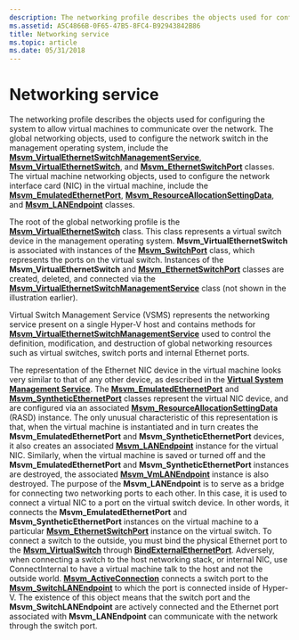 ```yaml
---
description: The networking profile describes the objects used for configuring the system to allow virtual machines to communicate over the network.
ms.assetid: A5C4866B-0F65-47B5-8FC4-B92943842B86
title: Networking service
ms.topic: article
ms.date: 05/31/2018
---
```


# Networking service

The networking profile describes the objects used for configuring the system to allow virtual machines to communicate over the network. The global networking objects, used to configure the network switch in the management operating system, include the [**Msvm\_VirtualEthernetSwitchManagementService**](msvm-virtualethernetswitchmanagementservice.md), [**Msvm\_VirtualEthernetSwitch**](msvm-virtualethernetswitch.md), and [**Msvm\_EthernetSwitchPort**](msvm-ethernetswitchport.md) classes. The virtual machine networking objects, used to configure the network interface card (NIC) in the virtual machine, include the [**Msvm\_EmulatedEthernetPort**](msvm-emulatedethernetport.md), [**Msvm\_ResourceAllocationSettingData**](msvm-resourceallocationsettingdata.md), and [**Msvm\_LANEndpoint**](msvm-lanendpoint.md) classes.

The root of the global networking profile is the [**Msvm\_VirtualEthernetSwitch**](msvm-virtualethernetswitch.md) class. This class represents a virtual switch device in the management operating system. **Msvm\_VirtualEthernetSwitch** is associated with instances of the [**Msvm\_SwitchPort**](https://www.bing.com/search?q=**Msvm\_SwitchPort**) class, which represents the ports on the virtual switch. Instances of the **Msvm\_VirtualEthernetSwitch** and [**Msvm\_EthernetSwitchPort**](msvm-ethernetswitchport.md) classes are created, deleted, and connected via the [**Msvm\_VirtualEthernetSwitchManagementService**](msvm-virtualethernetswitchmanagementservice.md) class (not shown in the illustration earlier).

Virtual Switch Management Service (VSMS) represents the networking service present on a single Hyper-V host and contains methods for [**Msvm\_VirtualEthernetSwitchManagementService**](msvm-virtualethernetswitchmanagementservice.md) used to control the definition, modification, and destruction of global networking resources such as virtual switches, switch ports and internal Ethernet ports.

The representation of the Ethernet NIC device in the virtual machine looks very similar to that of any other device, as described in the [**Virtual System Management Service**](virtual-system-management-service.md). The [**Msvm\_EmulatedEthernetPort**](msvm-emulatedethernetport.md) and [**Msvm\_SyntheticEthernetPort**](msvm-syntheticethernetport.md) classes represent the virtual NIC device, and are configured via an associated [**Msvm\_ResourceAllocationSettingData**](msvm-resourceallocationsettingdata.md) (RASD) instance. The only unusual characteristic of this representation is that, when the virtual machine is instantiated and in turn creates the **Msvm\_EmulatedEthernetPort** and **Msvm\_SyntheticEthernetPort** devices, it also creates an associated [**Msvm\_LANEndpoint**](msvm-lanendpoint.md) instance for the virtual NIC. Similarly, when the virtual machine is saved or turned off and the **Msvm\_EmulatedEthernetPort** and **Msvm\_SyntheticEthernetPort** instances are destroyed, the associated [**Msvm\_VmLANEndpoint**](https://www.bing.com/search?q=**Msvm\_VmLANEndpoint**) instance is also destroyed. The purpose of the **Msvm\_LANEndpoint** is to serve as a bridge for connecting two networking ports to each other. In this case, it is used to connect a virtual NIC to a port on the virtual switch device. In other words, it connects the **Msvm\_EmulatedEthernetPort** and **Msvm\_SyntheticEthernetPort** instances on the virtual machine to a particular [**Msvm\_EthernetSwitchPort**](msvm-ethernetswitchport.md) instance on the virtual switch. To connect a switch to the outside, you must bind the physical Ethernet port to the [**Msvm\_VirtualSwitch**](https://www.bing.com/search?q=**Msvm\_VirtualSwitch**) through [**BindExternalEthernetPort**](https://www.bing.com/search?q=**BindExternalEthernetPort**). Adversely, when connecting a switch to the host networking stack, or internal NIC, use ConnectInternal to have a virtual machine talk to the host and not the outside world. [**Msvm\_ActiveConnection**](msvm-activeconnection.md) connects a switch port to the [**Msvm\_SwitchLANEndpoint**](https://www.bing.com/search?q=**Msvm\_SwitchLANEndpoint**) to which the port is connected inside of Hyper-V. The existence of this object means that the switch port and the **Msvm\_SwitchLANEndpoint** are actively connected and the Ethernet port associated with **Msvm\_LANEndpoint** can communicate with the network through the switch port.

 

 



